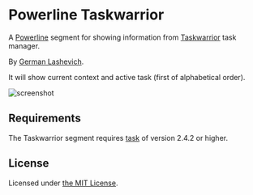 Powerline Taskwarrior
===================

A [Powerline][1] segment for showing information from [Taskwarrior][2] task manager.

By [German Lashevich][3].

It will show current context and active task (first of alphabetical order).

![screenshot][4]

Requirements
------------

The Taskwarrior segment requires [task][2] of version 2.4.2 or higher.

<div style="display:none">
Installation
------------

Installing the Taskwarrior segment can be done with pip:

```txt
pip install powerline-taskwarrior
```
</div>

License
-------

Licensed under [the MIT License][5].

[1]: https://powerline.readthedocs.org/en/master/
[2]: http://taskwarrior.org/
[3]: https://github.com/zebradil
[4]: https://github.com/zebradil/powerline-taskwarrior/blob/master/screenshot.png
[5]: https://github.com/zebradil/powerline-taskwarrior/blob/master/LICENSE